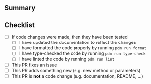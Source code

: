 <!-- SPDX-License-Identifier: LGPL-3.0-only -->

## Summary

<!-- What is this pull request for? Does it fix any issues? -->

## Checklist

<!-- Put an x inside [ ] to check it, like so: [x] -->

- [ ] If code changes were made, then they have been tested
    - [ ] I have updated the documentation to reflect the changes
    - [ ] I have formatted the code properly by running `pdm run format`
    - [ ] I have type-checked the code by running `pdm run type-check`
    - [ ] I have linted the code by running `pdm run lint`
- [ ] This PR fixes an issue
- [ ] This PR adds something new (e.g. new method or parameters)
- [ ] This PR is **not** a code change (e.g. documentation, README, ...)
